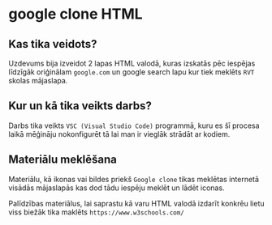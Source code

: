 # google clone HTML

## Kas tika veidots?

Uzdevums bija izveidot 2 lapas HTML valodā, kuras izskatās pēc iespējas līdzīgāk oriģinālam `google.com` un google search lapu kur tiek meklēts `RVT` skolas mājaslapa.

## Kur un kā tika veikts darbs?

Darbs tika veikts `VSC (Visual Studio Code)` programmā, kuru es šī procesa laikā mēģināju nokonfigurēt tā lai man ir vieglāk strādāt ar kodiem.

## Materiālu meklēšana

Materiālu, kā ikonas vai bildes priekš `Google clone` tikas meklētas internetā visādās mājaslapās kas dod tādu iespēju meklēt un lādēt iconas.

Palīdzības materiālus, lai saprastu kā varu HTML valodā izdarīt konkrēu lietu viss biežāk tika maklēts `https://www.w3schools.com/`